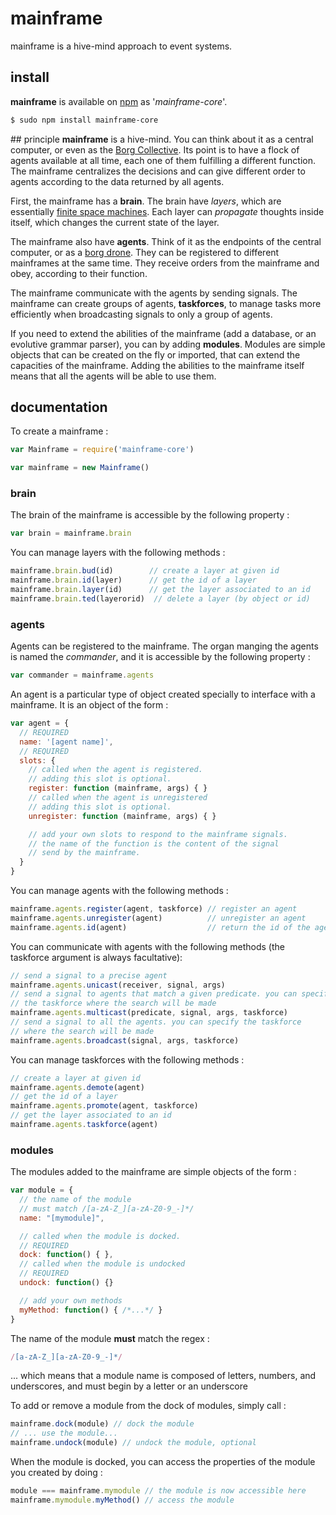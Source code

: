 # mainframe
mainframe is a hive-mind approach to event systems.

## install
**mainframe** is available on [npm](https://www.npmjs.com/package/mainframe-core) as '*mainframe-core*'.

```bash
$ sudo npm install mainframe-core
```

## principle
**mainframe** is a hive-mind. You can think about it as a central computer, or even as the [Borg Collective](http://memory-alpha.wikia.com/wiki/Borg_Collective).
Its point is to have a flock of agents available at all time, each one of them fulfilling a different function. The mainframe centralizes the decisions and can give different order to agents according to the data returned by all agents.

First, the mainframe has a **brain**. The brain have *layers*, which are essentially
[finite space machines](https://en.wikipedia.org/wiki/Finite-state_machine).
Each layer can *propagate* thoughts inside itself, which changes the current state of the layer.

The mainframe also have **agents**. Think of it as the endpoints of the central computer, or as a [borg drone](http://memory-alpha.wikia.com/wiki/Borg_drone).
They can be registered to different mainframes at the same time. They receive orders from the mainframe and obey, according to their function.

The mainframe communicate with the agents by sending signals.
The mainframe can create groups of agents, **taskforces**, to manage tasks more efficiently when broadcasting signals to only a group of agents.

If you need to extend the abilities of the mainframe (add a database, or an evolutive grammar parser), you can by adding **modules**. Modules are simple objects that can be created on the fly or imported, that can extend the capacities of the mainframe. Adding the abilities to the mainframe itself means that all the agents will be able to use them.

## documentation

To create a mainframe :
```js
var Mainframe = require('mainframe-core')

var mainframe = new Mainframe()
```

### brain

The brain of the mainframe is accessible by the following property :
```js
var brain = mainframe.brain
```
You can manage layers with the following methods :
```js
mainframe.brain.bud(id)        // create a layer at given id
mainframe.brain.id(layer)      // get the id of a layer
mainframe.brain.layer(id)      // get the layer associated to an id
mainframe.brain.ted(layerorid)  // delete a layer (by object or id)
```

### agents

Agents can be registered to the mainframe. The organ manging the agents is named the *commander*, and it is accessible by the following property :
```js
var commander = mainframe.agents
```

An agent is a particular type of object created specially to interface with a mainframe.
It is an object of the form :
```js
var agent = {
  // REQUIRED
  name: '[agent name]',
  // REQUIRED
  slots: {
    // called when the agent is registered.
    // adding this slot is optional.
    register: function (mainframe, args) { }
    // called when the agent is unregistered
    // adding this slot is optional.
    unregister: function (mainframe, args) { }

    // add your own slots to respond to the mainframe signals.
    // the name of the function is the content of the signal
    // send by the mainframe.
  }
}
```

You can manage agents with the following methods :
```js
mainframe.agents.register(agent, taskforce) // register an agent
mainframe.agents.unregister(agent)          // unregister an agent
mainframe.agents.id(agent)                  // return the id of the agent
```

You can communicate with agents with the following methods (the taskforce argument
  is always facultative):
```js
// send a signal to a precise agent
mainframe.agents.unicast(receiver, signal, args)
// send a signal to agents that match a given predicate. you can specify
// the taskforce where the search will be made
mainframe.agents.multicast(predicate, signal, args, taskforce)
// send a signal to all the agents. you can specify the taskforce
// where the search will be made
mainframe.agents.broadcast(signal, args, taskforce)
```

You can manage taskforces with the following methods :
```js
// create a layer at given id
mainframe.agents.demote(agent)        
// get the id of a layer
mainframe.agents.promote(agent, taskforce)
// get the layer associated to an id   
mainframe.agents.taskforce(agent)      
```

### modules

The modules added to the mainframe are simple objects of the form :
```js
var module = {
  // the name of the module
  // must match /[a-zA-Z_][a-zA-Z0-9_-]*/
  name: "[mymodule]",

  // called when the module is docked.
  // REQUIRED
  dock: function() { },
  // called when the module is undocked
  // REQUIRED
  undock: function() {}

  // add your own methods
  myMethod: function() { /*...*/ }
}
```

The name of the module **must** match the regex :
```js
/[a-zA-Z_][a-zA-Z0-9_-]*/
```
... which means that a module name is composed of letters, numbers, and underscores, and must begin by a letter or an underscore

To add or remove a module from the dock of modules, simply call :
```js
mainframe.dock(module) // dock the module
// ... use the module...
mainframe.undock(module) // undock the module, optional
```

When the module is docked, you can access the properties of the module you created by doing :
```js
module === mainframe.mymodule // the module is now accessible here
mainframe.mymodule.myMethod() // access the module
```
